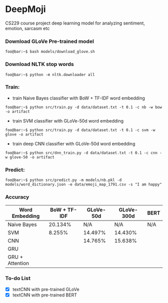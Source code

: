 # DeepMoji
CS229 course project deep learning model for analyzing sentiment, emotion, sarcasm etc

### Download GLoVe Pre-trained model
```console
foo@bar:~$ bash models/download_glove.sh
```

### Download NLTK stop words
```console
foo@bar:~$ python -m nltk.downloader all
```

### Train:
- train Naive Bayes classifier with BoW + TF-IDF word embedding
```console
foo@bar:~$ python src/train.py -d data/dataset.txt -t 0.1 -c nb -w bow -o artifact
```
- train SVM classifier with GLoVe-50d word embedding
```console
foo@bar:~$ python src/train.py -d data/dataset.txt -t 0.1 -c svm -w glove -o artifact
```
- train deep CNN classifier with GLoVe-50d word embedding
```console
foo@bar:~$ python src/dnn_train.py -d data/dataset.txt -t 0.1 -c cnn -w glove-50 -o artifact
```

### Predict:
```console
foo@bar:~$ python src/predict.py -m models/nb.pkl -d models/word_dictionary.json -e data/emoji_map_1791.csv -s "I am happy"
```

### Accuracy
|  Word Embedding |  BoW + TF-IDF |  GLoVe-50d  | GLoVe-300d  |     BERT    |
|-----------------|---------------|-------------|-------------|-------------|
| Naive Bayes     |  20.134%      |     N/A     |   N/A       |     N/A     |
| SVM             |  8.255%       | 14.497%     | 14.430%     |
| CNN             |               | 14.765%     | 15.638%     |
| GRU             |               |             |             |
| GRU + Attention |               |             |             |


### To-do List
- [X] textCNN with pre-trained GLoVe
- [X] textCNN with pre-trained BERT
